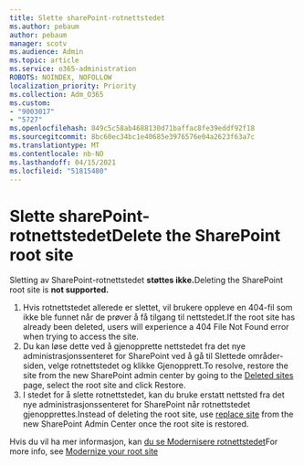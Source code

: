 ```yaml
---
title: Slette sharePoint-rotnettstedet
ms.author: pebaum
author: pebaum
manager: scotv
ms.audience: Admin
ms.topic: article
ms.service: o365-administration
ROBOTS: NOINDEX, NOFOLLOW
localization_priority: Priority
ms.collection: Adm_O365
ms.custom:
- "9003017"
- "5727"
ms.openlocfilehash: 849c5c58ab4688130d71baffac8fe39eddf92f18
ms.sourcegitcommit: 8bc60ec34bc1e40685e3976576e04a2623f63a7c
ms.translationtype: MT
ms.contentlocale: nb-NO
ms.lasthandoff: 04/15/2021
ms.locfileid: "51815480"
---
```

# <a name="delete-the-sharepoint-root-site"></a><span data-ttu-id="a527d-102">Slette sharePoint-rotnettstedet</span><span class="sxs-lookup"><span data-stu-id="a527d-102">Delete the SharePoint root site</span></span>

<span data-ttu-id="a527d-103">Sletting av SharePoint-rotnettstedet  **støttes ikke.**</span><span class="sxs-lookup"><span data-stu-id="a527d-103">Deleting the SharePoint root site is  **not supported.**</span></span>

1.  <span data-ttu-id="a527d-104">Hvis rotnettstedet allerede er slettet, vil brukere oppleve en 404-fil som ikke ble funnet når de prøver å få tilgang til nettstedet.</span><span class="sxs-lookup"><span data-stu-id="a527d-104">If the root site has already been deleted, users will experience a  404 File Not Found  error when trying to access the site.</span></span>
2.  <span data-ttu-id="a527d-105">Du kan løse dette ved å gjenopprette nettstedet fra [](https://admin.microsoft.com/sharepoint?page=recycleBin&modern=true) det nye administrasjonssenteret for SharePoint ved å gå til Slettede områder-siden, velge rotnettstedet og klikke Gjenopprett.</span><span class="sxs-lookup"><span data-stu-id="a527d-105">To resolve, restore the site  from the new SharePoint admin center by going to the  [Deleted sites](https://admin.microsoft.com/sharepoint?page=recycleBin&modern=true)  page, select the root site and click  Restore.</span></span>
3.  <span data-ttu-id="a527d-106">I stedet for å slette [](https://docs.microsoft.com/sharepoint/modern-root-site#replace-your-root-site) rotnettstedet, kan du bruke erstatt nettsted fra det nye administrasjonssenteret for SharePoint når rotnettstedet gjenopprettes.</span><span class="sxs-lookup"><span data-stu-id="a527d-106">Instead of deleting the root site, use [replace site](https://docs.microsoft.com/sharepoint/modern-root-site#replace-your-root-site)  from the new SharePoint Admin Center once the root site is restored.</span></span>

<span data-ttu-id="a527d-107">Hvis du vil ha mer informasjon, kan [du se Modernisere rotnettstedet](https://docs.microsoft.com/sharepoint/modern-root-site)</span><span class="sxs-lookup"><span data-stu-id="a527d-107">For more info, see [Modernize your root site](https://docs.microsoft.com/sharepoint/modern-root-site)</span></span>